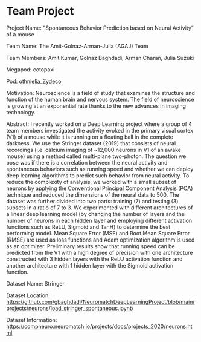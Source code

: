 # Team Project 

Project Name: "Spontaneous Behavior Prediction based on Neural Activity” of a mouse
 
Team Name: The Amit-Golnaz-Arman-Julia (AGAJ) Team

Team Members: Amit Kumar, Golnaz Baghdadi, Arman Charan, Julia Suzuki

Megapod: cotopaxi

Pod: othnielia_Zydeco

Motivation: Neuroscience is a field of study that examines the structure and function of the human brain and nervous system. The field of neuroscience is growing at an exponential rate thanks to the new advances in imaging technology.

Abstract: I recently worked on a Deep Learning project where a group of 4 team members investigated the activity evoked in the primary visual cortex (V1) of a mouse while it is running on a floating ball in the complete darkness. We use the Stringer dataset (2019) that consists of neural recordings (i.e. calcium imaging of ~12,000 neurons in V1 of an awake mouse) using a method called multi-plane two-photon. The question we pose was if there is a correlation between the neural activity and spontaneous behaviors such as running speed and whether we can deploy deep learning algorithms to predict such behavior from neural activity. To reduce the complexity of analysis, we worked with a small subset of neurons by applying the Conventional Principal Component Analysis (PCA) technique and reduced the dimensions of the neural data to 500. The dataset was further divided into two parts: training (7) and testing (3) subsets in a ratio of 7 to 3. We experimented with different architectures of a linear deep learning model (by changing the number of layers and the number of neurons in each hidden layer and employing different activation functions such as ReLU, Sigmoid and TanH) to determine the best performing model. Mean Square Error (MSE) and Root Mean Square Error (RMSE) are used as loss functions and Adam optimization algorithm is used as an optimizer. Preliminary results show that running speed can be predicted from the V1 with a high degree of precision with one architecture constructed with 3 hidden layers with the ReLU activation function and another architecture with 1 hidden layer with the Sigmoid activation function. 

Dataset Name: Stringer

Dataset Location: https://github.com/gbaghdadi/NeuromatchDeepLearningProject/blob/main/projects/neurons/load_stringer_spontaneous.ipynb

Dataset Information: https://compneuro.neuromatch.io/projects/docs/projects_2020/neurons.html

